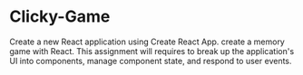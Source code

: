 # Clicky-Game
Create a new React application using Create React App. create a memory game with React. This assignment will requires to break up the application's UI into components, manage component state, and respond to user events.
